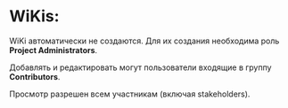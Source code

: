 # WiKis:
WiKi автоматически не создаются. Для их создания необходима роль **Project Administrators**.

Добавлять и редактировать могут пользователи входящие в группу **Contributors**.

Просмотр разрешен всем участникам (включая stakeholders).

